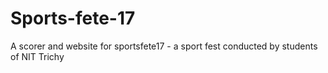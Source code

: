 # Sports-fete-17
A scorer and website for sportsfete17 - a sport fest conducted by students of NIT Trichy

